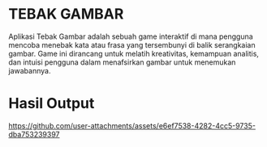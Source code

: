 # TEBAK GAMBAR

Aplikasi Tebak Gambar adalah sebuah game interaktif di mana pengguna mencoba menebak kata atau frasa yang tersembunyi di balik serangkaian gambar. Game ini dirancang untuk melatih kreativitas, kemampuan analitis, dan intuisi pengguna dalam menafsirkan gambar untuk menemukan jawabannya.

# Hasil Output
https://github.com/user-attachments/assets/e6ef7538-4282-4cc5-9735-dba753239397

